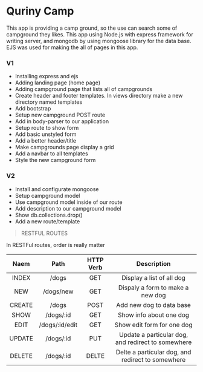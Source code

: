 # Quriny Camp

This app is providing a camp ground, so the use can search some of campground they likes. This app using Node.js with express framework for writing server, and mongodb by using mongoose library for the data base. EJS was used for making the all of pages in this app.

### V1

- Installing express and ejs
- Adding landing page (home page)
- Adding campground page that lists all of campgrounds
- Create header and footer templates. In views directory make a new directory named templates
- Add bootstrap
- Setup new campground POST route
- Add in body-parser to our application
- Setup route to show form
- Add basic unstyled form
- Add a better header/title
- Make campgrounds page display a grid
- Add a navbar to all templates
- Style the new campground form

### V2

- Install and configurate mongoose
- Setup campground model
- Use campground model inside of our route
- Add description to our campground model
- Show db.collections.drop()
- Add a new route/template

> RESTFUL ROUTES

In RESTFul routes, order is really matter

|  Naem  |      Path      | HTTP Verb |                    Description                     |
| :----: | :------------: | :-------: | :------------------------------------------------: |
| INDEX  |     /dogs      |    GET    |             Display a list of all dog              |
|  NEW   |   /dogs/new    |    GET    |          Dispaly a form to make a new dog          |
| CREATE |     /dogs      |   POST    |              Add new dog to data base              |
|  SHOW  |   /dogs/:id    |    GET    |              Show info about one dog               |
|  EDIT  | /dogs/:id/edit |    GET    |             Show edit form for one dog             |
| UPDATE |   /dogs/:id    |    PUT    | Update a particular dog, and redirect to somewhere |
| DELETE |   /dogs/:id    |   DELTE   | Delte a particular dog, and redirect to somewhere  |
